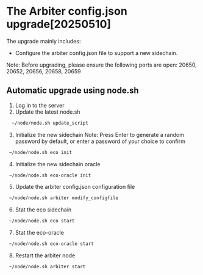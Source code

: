 # The Arbiter config.json upgrade[20250510]

The upgrade mainly includes:

- Configure the arbiter config.json file to support a new sidechain.
  
Note: Before upgrading, please ensure the following ports are open: 20650, 20652, 20656, 20658, 20659
## Automatic upgrade using node.sh

1. Log in to the server
2. Update the latest node.sh

```bash
  ~/node/node.sh update_script
```

3. Initialize the new sidechain
   Note: Press Enter to generate a random password by default, or enter a password of your choice to confirm 

```bash
 ~/node/node.sh eco init
```
4. Initialize the new sidechain oracle

```bash
 ~/node/node.sh eco-oracle init
```
5. Update the arbiter config.json configuration file

```bash
 ~/node/node.sh arbiter modify_configfile
```
6. Stat the eco sidechain
```bash
 ~/node/node.sh eco start
```
7. Stat the eco-oracle
```bash
 ~/node/node.sh eco-oracle start
``` 
8. Restart the arbiter node

```bash
 ~/node/node.sh arbiter start
```
